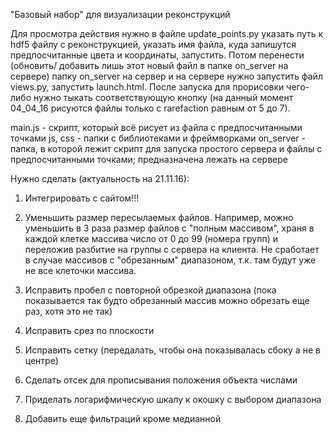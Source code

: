 "Базовый набор" для визуализации реконструкций

Для просмотра действия нужно в файле  update_points.py  указать путь к hdf5 файлу с реконструкцией, указать
имя файла, куда запишутся предпосчитанные цвета и координаты, запустить. Потом перенести (обновить/ добавить лишь
этот новый файл в папкe on_server на сервере) папку on_server на сервер и на сервере нужно запустить файл views.py,
запустить launch.html. После запуска для прорисовки чего-либо нужно тыкать соответствующую кнопку (на данный момент 04_04_16 рисуются файлы только с rarefaction равным от 5 до 7).

main.js - скрипт, который всё рисует из файла с предпосчитанными точками
js, css - папки с библиотеками и фреймворками
on_server - папка, в которой лежит скрипт для запуска простого сервера и файлы с предпосчитанными точками; предназначена лежать на сервере



Нужно сделать (актуальность на 21.11.16):

1) Интегрировать с сайтом!!!

2) Уменьшить размер пересылаемых файлов. Например, можно уменьшить в 3 раза размер файлов с "полным массивом", храня в каждой клетке массива число от 0 до 99 (номера групп) и переложив разбитие на группы с сервера на клиента. Не сработает в случае массивов с "обрезанным" диапазоном, т.к. там будут уже не все клеточки массива.

3) Исправить пробел с повторной обрезкой диапазона (пока показывается так будто обрезанный массив можно обрезать еще раз, хотя это не так)

4) Исправить срез по плоскости

5) Исправить сетку (передалать, чтобы она показывалась сбоку а не в центре)

6) Сделать отсек для прописывания положения объекта числами

7) Приделать логарифмическую шкалу к окошку с выбором диапазона

8) Добавить еще фильтраций кроме медианной